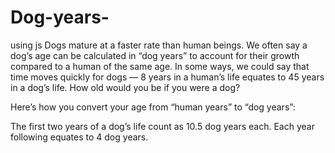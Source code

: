 # Dog-years-
using js
Dogs mature at a faster rate than human beings. We often say a dog’s age can be calculated in “dog years” to account for their growth compared to a human of the same age. In some ways, we could say that time moves quickly for dogs — 8 years in a human’s life equates to 45 years in a dog’s life. How old would you be if you were a dog?

Here’s how you convert your age from “human years” to “dog years”:

The first two years of a dog’s life count as 10.5 dog years each.
Each year following equates to 4 dog years.
